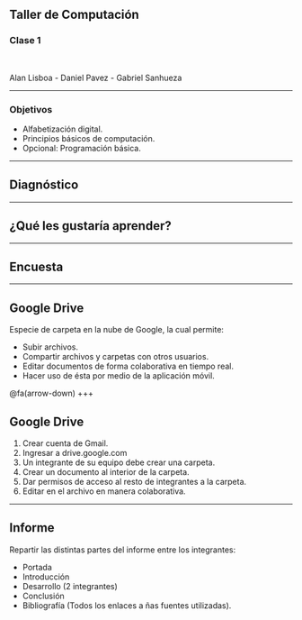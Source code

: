 ## Taller de Computación
### Clase 1

<br>

Alan Lisboa - Daniel Pavez - Gabriel Sanhueza

---
### Objetivos

- Alfabetización digital.
- Principios básicos de computación.
- Opcional: Programación básica.

---
## Diagnóstico
---
## ¿Qué les gustaría aprender?
---
## Encuesta
---
## Google Drive

Especie de carpeta en la nube de Google, la cual permite:
- Subir archivos.
- Compartir archivos y carpetas con otros usuarios.
- Editar documentos de forma colaborativa en tiempo real.
- Hacer uso de ésta por medio de la aplicación móvil.

@fa(arrow-down)
+++
## Google Drive

1. Crear cuenta de Gmail.
2. Ingresar a drive.google.com
3. Un integrante de su equipo debe crear una carpeta.
4. Crear un documento al interior de la carpeta.
5. Dar permisos de acceso al resto de integrantes a la carpeta.
6. Editar en el archivo en manera colaborativa.
---
## Informe

Repartir las distintas partes del informe entre los integrantes:
- Portada
- Introducción
- Desarrollo (2 integrantes)
- Conclusión
- Bibliografía (Todos los enlaces a ñas fuentes utilizadas).